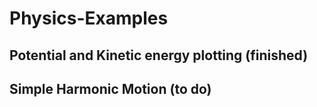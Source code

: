 # Physics-Examples

## Potential and Kinetic energy plotting (finished)
## Simple Harmonic Motion (to do)
